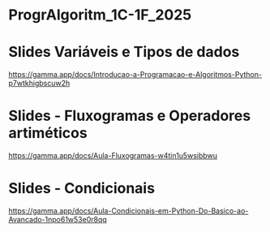 # ProgrAlgoritm_1C-1F_2025
# Slides Variáveis e Tipos de dados
https://gamma.app/docs/Introducao-a-Programacao-e-Algoritmos-Python-p7wtkhigbscuw2h
# Slides - Fluxogramas e Operadores artiméticos
https://gamma.app/docs/Aula-Fluxogramas-w4tin1u5wsibbwu
# Slides - Condicionais
https://gamma.app/docs/Aula-Condicionais-em-Python-Do-Basico-ao-Avancado-1npo61w53e0r8qq
